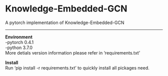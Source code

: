 # Knowledge-Embedded-GCN  
A pytorch implementation of Knowledge-Embedded-GCN  
***  
**Environment**  
-pytorch 0.4.1  
-python 3.7.0  
More detials version information please refer in ‘requirements.txt’  
  
**Install**  
Run ‘pip install -r requirements.txt’ to quickly install all pickages need.  



